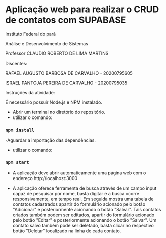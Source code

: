 # Aplicação web para realizar o CRUD de contatos com SUPABASE

Instituto Federal do pará

Análise e Desenvolvimento de Sistemas

Professor CLAUDIO ROBERTO DE LIMA MARTINS

Discentes:

RAFAEL AUGUSTO BARBOSA DE CARVALHO - 20200795605

ISRAEL PANTOJA PEREIRA DE CARVALHO - 20200795035

Instruções da atividade:

É necessário possuir Node.js e NPM instalado.

- Abrir um terminal no diretório do repositório.
- utilizar o comando:

### `npm install`

-Aguardar a importação das dependências.

- utilizar o comando:

### `npm start`

- A aplicação deve abrir automaticamente uma página web com o endereço http://localhost:3000 

- A aplicação oferece ferramenta de busca através de um campo input capaz de pesquisar por nome, basta digitar e a busca ocorre responsivamente, em tempo real. Em seguida mostra uma tabela de contatos cadastrados apartir do formulário acionado pelo botão "Adicionar" e posteriormente acionando o botão "Salvar". Tais contatos criados também podem ser editados, apartir do formulário acionado pelo botão "Editar" e posteriormente acionando o botão "Salvar". Um contato salvo também pode ser deletado, basta clicar no respectivo botão "Deletar" localizado na linha de cada contato.
